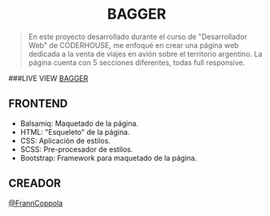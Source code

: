 <h1 align="center">BAGGER</h1>

>En este proyecto desarrollado durante el curso de "Desarrollador Web" de CODERHOUSE, me enfoqué en crear una página web dedicada a la venta de viajes en avión sobre el territorio argentino. La página cuenta con 5 secciones diferentes, todas full responsive.

###LIVE VIEW
[BAGGER](https://franncoppola.github.io/bagger/)

## FRONTEND

- Balsamiq: Maquetado de la página.
- HTML: "Esqueleto" de la página.
- CSS: Aplicación de estilos.
- SCSS: Pre-procesador de estilos.
- Bootstrap: Framework para maquetado de la página.

## CREADOR

[@FrannCoppola](https://github.com/FrannCoppola)

